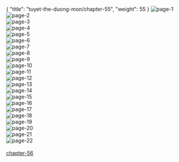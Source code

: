 { "title": "tuyet-the-duong-mon/chapter-55", "weight": 55 }
<img src="tuyet-the-duong-mon_0055_01-7c5bb417fb32d0e2d7a333d4b1ef744c.webp" alt="page-1" origin="http://1.bp.blogspot.com/-bsoB6_Nu4_4/VjmBTgnsH0I/AAAAAAAA-Yk/BWMgxsUKr2Y/s1600/0001.jpg?imgmax=0"><br/>
<img src="tuyet-the-duong-mon_0055_02-00566e2c7d5d6f27a25d0734d9914e97.webp" alt="page-2" origin="http://1.bp.blogspot.com/-HI0OZ6Qn0to/VjmBTsn-g_I/AAAAAAAA-Yc/v3_gPT5iwf4/s1600/0002.jpg?imgmax=0"><br/>
<img src="tuyet-the-duong-mon_0055_03-a2926eaa8adb78097e5934009656dd8e.webp" alt="page-3" origin="http://1.bp.blogspot.com/-pwVIsoqhduc/VjmBT_8MCdI/AAAAAAAA-Yg/stOCBfhXW70/s1600/0003.jpg?imgmax=0"><br/>
<img src="tuyet-the-duong-mon_0055_04-fe17957203c3953c9f0fb911f9fb9848.webp" alt="page-4" origin="http://1.bp.blogspot.com/-DYAW9iIctns/VjmBUgQj2gI/AAAAAAAA-Yo/V02jz-5-4NE/s1600/0004.jpg?imgmax=0"><br/>
<img src="tuyet-the-duong-mon_0055_05-e000f13aad41c9c4cd6590ced194e8d7.webp" alt="page-5" origin="http://1.bp.blogspot.com/-pqAOqIBIH9k/VjmBVJx1lMI/AAAAAAAA-Yw/FSvXXTUBqHY/s1600/0005.jpg?imgmax=0"><br/>
<img src="tuyet-the-duong-mon_0055_06-b3f5473b30191b94adcb0a58cec1ce89.webp" alt="page-6" origin="http://1.bp.blogspot.com/-oLgtQvpVmgk/VjmBVdVRuGI/AAAAAAAA-ZA/79a7SfG2FOI/s1600/0006.jpg?imgmax=0"><br/>
<img src="tuyet-the-duong-mon_0055_07-a3b4791f2fc39ad331bf305d62f6ecf7.webp" alt="page-7" origin="http://1.bp.blogspot.com/-BfeWXCi595E/VjmBVvP46gI/AAAAAAAA-Y8/PQ7aD_Dm0WE/s1600/0007.jpg?imgmax=0"><br/>
<img src="tuyet-the-duong-mon_0055_08-8ed3c3bf3c1a1fd4e30fbe542a0aebf7.webp" alt="page-8" origin="http://1.bp.blogspot.com/-QyzdRtjEYfY/VjmBVye5IMI/AAAAAAAA-ZE/H24fn2ZNV0Q/s1600/0008.jpg?imgmax=0"><br/>
<img src="tuyet-the-duong-mon_0055_09-5917edce15f1200c7089541ac8db2eba.webp" alt="page-9" origin="http://1.bp.blogspot.com/-7lPsuDqPh8U/VjmBWQB1KnI/AAAAAAAA-ZM/N1fSlKETJ8g/s1600/0009.jpg?imgmax=0"><br/>
<img src="tuyet-the-duong-mon_0055_10-89fb3bb548f1201bb3b1a41ae9eafdb3.webp" alt="page-10" origin="http://1.bp.blogspot.com/-mmaceVoGQgE/VjmBWrwijzI/AAAAAAAA-ZU/kcURQ8HV0js/s1600/0010.jpg?imgmax=0"><br/>
<img src="tuyet-the-duong-mon_0055_11-303dd88708e5db2a2f8dde5a06041339.webp" alt="page-11" origin="http://1.bp.blogspot.com/-2zRkzB29K5I/VjmBWwblAOI/AAAAAAAA-Zg/NggScc8CTjs/s1600/0011.jpg?imgmax=0"><br/>
<img src="tuyet-the-duong-mon_0055_12-c61e440b88dee67f7071dd97fd3e82b7.webp" alt="page-12" origin="http://1.bp.blogspot.com/-mluWwxAltok/VjmBXEKLeiI/AAAAAAAA-ZY/mMEFX1DCKNQ/s1600/0012.jpg?imgmax=0"><br/>
<img src="tuyet-the-duong-mon_0055_13-7eae09610ac44081f4090aaae163faa2.webp" alt="page-13" origin="http://1.bp.blogspot.com/-qU--8n7F9wI/VjmBXvvXX5I/AAAAAAAA-Zk/uQZqPxlY61o/s1600/0013.jpg?imgmax=0"><br/>
<img src="tuyet-the-duong-mon_0055_14-7c045ffc5066ffaa5c37da9304dd20ce.webp" alt="page-14" origin="http://1.bp.blogspot.com/-xG12R7heRVg/VjmBX4sWjxI/AAAAAAAA-Zw/S4K8-c9uvss/s1600/0014.jpg?imgmax=0"><br/>
<img src="tuyet-the-duong-mon_0055_15-00df847bb8eca770576f6baa319186a0.webp" alt="page-15" origin="http://1.bp.blogspot.com/-1A6yX32ete0/VjmBYNaxvBI/AAAAAAAA-aA/R0aenkxEvbw/s1600/0015.jpg?imgmax=0"><br/>
<img src="tuyet-the-duong-mon_0055_16-ee2704e139c82432613fa6993dbfd8bb.webp" alt="page-16" origin="http://1.bp.blogspot.com/-Mjv_2G9npM4/VjmBYb1hJgI/AAAAAAAA-Z4/nkmSoUVrOPE/s1600/0016.jpg?imgmax=0"><br/>
<img src="tuyet-the-duong-mon_0055_17-29fcfc7f5ce1400d56c743375ea48162.webp" alt="page-17" origin="http://1.bp.blogspot.com/-8vNttSyh1T0/VjmC1Oak2PI/AAAAAAAA-bY/l540HgJTijk/s1600/0017.jpg?imgmax=0"><br/>
<img src="tuyet-the-duong-mon_0055_18-14b97ab8d08b36c04324c63a1c8ff4eb.webp" alt="page-18" origin="http://1.bp.blogspot.com/-aRZ1UJYAOCk/VjmBZaZiEuI/AAAAAAAA-aE/huy5g_osTn4/s1600/0018.jpg?imgmax=0"><br/>
<img src="tuyet-the-duong-mon_0055_19-8dabf80323a99455443cd7e769d8a207.webp" alt="page-19" origin="http://1.bp.blogspot.com/-6Y_2Zidhqdc/VjmBaJXamYI/AAAAAAAA-aQ/tknh0sZSJ8o/s1600/0019.jpg?imgmax=0"><br/>
<img src="tuyet-the-duong-mon_0055_20-f52b6b6cfa05560c37642b5504b7406a.webp" alt="page-20" origin="http://1.bp.blogspot.com/-aPzZoQPRPRM/VjmBaZU7nII/AAAAAAAA-aU/dSoIXfKnVZQ/s1600/0020.jpg?imgmax=0"><br/>
<img src="tuyet-the-duong-mon_0055_21-c1909f6f7db1af55f1d611c733e8863f.webp" alt="page-21" origin="http://1.bp.blogspot.com/-reLRiHvqVJ8/VjmBa74EgiI/AAAAAAAA-ac/hghKqRVHOQg/s1600/0021-vert.jpg?imgmax=0"><br/>
<img src="tuyet-the-duong-mon_0055_22-5159b1a83ff991bfbdf266dc8e109bb1.webp" alt="page-22" origin="http://1.bp.blogspot.com/-c6r7nur1UW0/VjmBbBwYCrI/AAAAAAAA-ag/3N_wa2PQA2I/s1600/0022.jpg?imgmax=0"><br/>
<br/><a class="nextchap" href="/tuyet-the-duong-mon/chapter-56">chapter-56</a>
